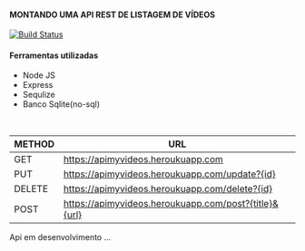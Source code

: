 #### MONTANDO UMA API REST DE LISTAGEM DE VÍDEOS

[![Build Status](https://travis-ci.org/joemccann/dillinger.svg?branch=master)](https://travis-ci.org/joemccann/dillinger)

#### Ferramentas utilizadas

- Node JS
- Express
- Sequlize
- Banco Sqlite(no-sql)

&nbsp;

|METHOD | URL | 
| ------ | ------ |
| GET | https://apimyvideos.heroukuapp.com |
| PUT | https://apimyvideos.heroukuapp.com/update?{id} |
| DELETE | https://apimyvideos.heroukuapp.com/delete?{id} |
| POST | https://apimyvideos.heroukuapp.com/post?{title}&{url} |

Api em desenvolvimento ...